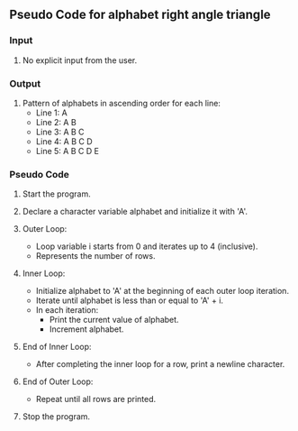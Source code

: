 
## Pseudo Code for alphabet right angle triangle

### Input
1. No explicit input from the user.

### Output
1. Pattern of alphabets in ascending order for each line:
    - Line 1: A  
    - Line 2: A B  
    - Line 3: A B C  
    - Line 4: A B C D  
    - Line 5: A B C D E  

### Pseudo Code

1. Start the program.

2. Declare a character variable alphabet and initialize it with 'A'.

3. Outer Loop:
   - Loop variable i starts from 0 and iterates up to 4 (inclusive).
   - Represents the number of rows.

4. Inner Loop:
   - Initialize alphabet to 'A' at the beginning of each outer loop iteration.
   - Iterate until alphabet is less than or equal to 'A' + i.
   - In each iteration:
     - Print the current value of alphabet.
     - Increment alphabet.

5. End of Inner Loop:
   - After completing the inner loop for a row, print a newline character.

6. End of Outer Loop:
   - Repeat until all rows are printed.

7. Stop the program.
